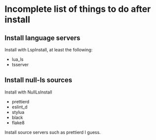 # Incomplete list of things to do after install

## Install language servers

Install with LspInstall, at least the following:

- lua_ls
- tsserver

## Install null-ls sources

Install with NullLsInstall

- prettierd
- eslint_d
- stylua
- black
- flake8

Install source servers such as prettierd I guess.
